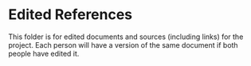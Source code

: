 # Edited References

This folder is for edited documents and sources (including links) for the project. Each person will have a version of the same document if both people have edited it.
